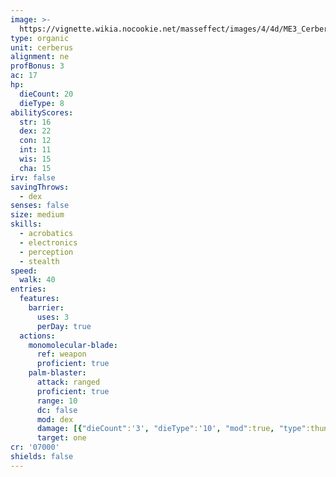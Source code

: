 ```yaml
---
image: >-
  https://vignette.wikia.nocookie.net/masseffect/images/4/4d/ME3_Cerberus_Phantom.png/revision/latest/scale-to-width-down/699?cb=20120325214910
type: organic
unit: cerberus
alignment: ne
profBonus: 3
ac: 17
hp:
  dieCount: 20
  dieType: 8
abilityScores:
  str: 16
  dex: 22
  con: 12
  int: 11
  wis: 15
  cha: 15
irv: false
savingThrows:
  - dex
senses: false
size: medium
skills:
  - acrobatics
  - electronics
  - perception
  - stealth
speed:
  walk: 40
entries:
  features:
    barrier:
      uses: 3
      perDay: true
  actions:
    monomolecular-blade:
      ref: weapon
      proficient: true
    palm-blaster:
      attack: ranged
      proficient: true
      range: 10
      dc: false
      mod: dex
      damage: [{"dieCount":'3', "dieType":'10', "mod":true, "type":thunder}]
      target: one
cr: '07000'
shields: false
---
```

